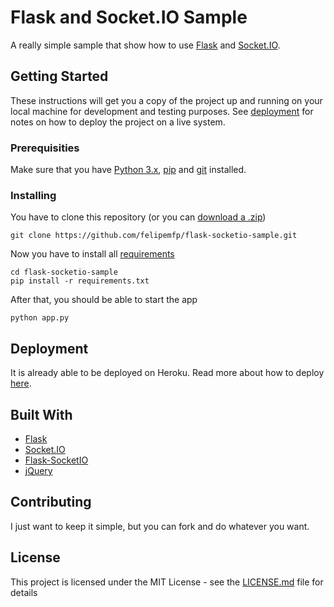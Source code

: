 # Flask and Socket.IO Sample

A really simple sample that show how to use [Flask](//flask.pocoo.org/) and [Socket.IO](//socket.io/).

## Getting Started

These instructions will get you a copy of the project up and running on your local machine for development and testing purposes. See [deployment](#deployment) for notes on how to deploy the project on a live system.

### Prerequisities

Make sure that you have [Python 3.x](//www.python.org/downloads/), [pip](//pip.pypa.io/en/stable/installing/) and [git](//help.github.com/articles/set-up-git/) installed.

### Installing

You have to clone this repository (or you can [download a .zip](//github.com/felipemfp/flask-socketio-sample/archive/master.zip))

```
git clone https://github.com/felipemfp/flask-socketio-sample.git
```

Now you have to install all [requirements](requirements.txt)

```
cd flask-socketio-sample
pip install -r requirements.txt
```

After that, you should be able to start the app

```
python app.py
```

## Deployment

It is already able to be deployed on Heroku. Read more about how to deploy [here](//flask-socketio.readthedocs.io/en/latest/#deployment).

## Built With

* [Flask](//flask.pocoo.org/)
* [Socket.IO](//socket.io/)
* [Flask-SocketIO](//github.com/miguelgrinberg/Flask-SocketIO)
* [jQuery](//jquery.com)

## Contributing

I just want to keep it simple, but you can fork and do whatever you want.

## License

This project is licensed under the MIT License - see the [LICENSE.md](LICENSE.md) file for details
